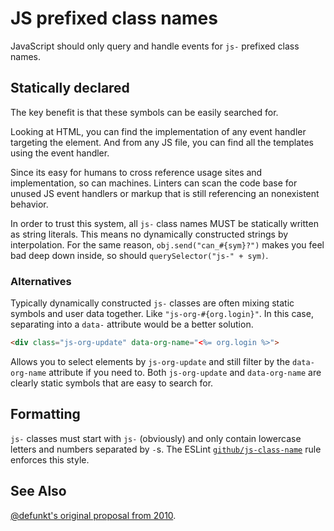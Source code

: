 # JS prefixed class names

JavaScript should only query and handle events for `js-` prefixed class names.

## Statically declared

The key benefit is that these symbols can be easily searched for.

Looking at HTML, you can find the implementation of any event handler targeting the element. And from any JS file, you can find all the templates using the event handler.

Since its easy for humans to cross reference usage sites and implementation, so can machines. Linters can scan the code base for unused JS event handlers or markup that is still referencing an nonexistent behavior.

In order to trust this system, all `js-` class names MUST be statically written as string literals. This means no dynamically constructed strings by interpolation. For the same reason, `obj.send("can_#{sym}?")` makes you feel bad deep down inside, so should `querySelector("js-" + sym)`.

### Alternatives

Typically dynamically constructed `js-` classes are often mixing static symbols and user data together. Like `"js-org-#{org.login}"`. In this case, separating into a `data-` attribute would be a better solution.

```html
<div class="js-org-update" data-org-name="<%= org.login %>">
```

Allows you to select elements by `js-org-update` and still filter by the `data-org-name` attribute if you need to. Both `js-org-update` and `data-org-name` are clearly static symbols that are easy to search for.

## Formatting

`js-` classes must start with `js-` (obviously) and only contain lowercase letters and numbers separated by `-`s. The ESLint [`github/js-class-name`](https://github.com/github/eslint-plugin-github/blob/master/lib/rules/js-class-name.js) rule enforces this style.

## See Also

[@defunkt's original proposal from 2010](http://ozmm.org/posts/slightly_obtrusive_javascript.html).
